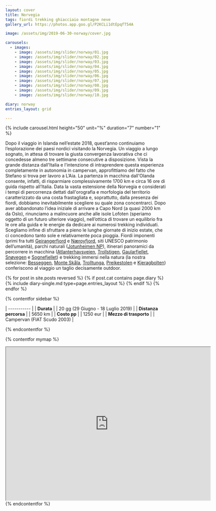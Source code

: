 ```yaml
---
layout: cover
title: Norvegia
tags: fiordi trekking ghiacciaio montagne neve
gallery_url: https://photos.app.goo.gl/P2KCLi1dtEpqfT54A

image: /assets/img/2019-06-30-norway/cover.jpg

carousels:
  - images: 
    - image: /assets/img/slider/norway/01.jpg
    - image: /assets/img/slider/norway/02.jpg
    - image: /assets/img/slider/norway/03.jpg
    - image: /assets/img/slider/norway/04.jpg
    - image: /assets/img/slider/norway/05.jpg
    - image: /assets/img/slider/norway/06.jpg
    - image: /assets/img/slider/norway/07.jpg
    - image: /assets/img/slider/norway/08.jpg
    - image: /assets/img/slider/norway/09.jpg
    - image: /assets/img/slider/norway/10.jpg

diary: norway
entries_layout: grid

---
```


{% include carousel.html height="50" unit="%" duration="7" number="1" %}

Dopo il viaggio in Islanda nell’estate 2018, quest’anno continuiamo l’esplorazione dei paesi nordici visitando la Norvegia. Un viaggio a lungo sognato, in attesa di trovare la giusta convergenza lavorativa che ci concedesse almeno tre settimane consecutive a disposizione. Vista la grande distanza dall'Italia e l'intenzione di intraprendere questa esperienza completamente in autonomia in campervan, approfittiamo del fatto che Stefano si trova per lavoro a L’Aia. La partenza in macchina dall'Olanda consente, infatti, di risparmiare complessivamente 1700 km e circa 16 ore di guida rispetto all’Italia. Data la vasta estensione della Norvegia e considerati i tempi di percorrenza dettati dall'orografia e morfologia del territorio caratterizzato da una costa frastagliata e, soprattutto, dalla presenza dei fiordi, dobbiamo inevitabilmente scegliere su quale zona concentrarci. Dopo aver abbandonato l’idea iniziale di arrivare a Capo Nord (a quasi 2000 km da Oslo), rinunciamo a malincuore anche alle isole Lofoten (speriamo oggetto di un futuro ulteriore viaggio), nell’ottica di trovare un equilibrio fra le ore alla guida e le energie da dedicare ai numerosi trekking individuati. Scegliamo infine di sfruttare a pieno le lunghe giornate di inizio estate, che ci concedono tanto sole e relativamente poca pioggia. Fiordi imponenti (primi fra tutti [Geirangerfjord](/) e [Næroyfjord](/), siti UNESCO patrimonio dell’umanità), parchi naturali ([Jotunheimen NP](/)), itinerari panoramici da percorrere in macchina ([Atlanterhavsveien](/), [Trollstigen](/), [Gaularfjellet](/), [Snøvegen](/) e [Sognefjellet](/)) e trekking immersi nella natura (la nostra selezione: [Besseggen](/), [Monte Skåla](/), [Trolltunga](/), [Preikestolen](/) e [Kjeragbolten](/)) conferiscono al viaggio un taglio decisamente outdoor.

<div class="entries-{{ page.entries_layout }}">
  {% for post in site.posts reversed %}
    {% if post.cat contains page.diary %}
      {% include diary-single.md type=page.entries_layout %}
    {% endif %}
  {% endfor %}
</div>


{% contentfor sidebar %}

| ----------- |
| **Durata**      |
| 20 gg (29 Giugno - 18 Luglio 2019)   |
| **Distanza percorsa** |
| 5650 km |
| **Costo pp**      |
| 1250 eur  |
| **Mezzo di trasporto** |
| Campervan (FIAT Scudo 2003) |

{% endcontentfor %}

{% contentfor mymap %}
  <iframe src="https://www.google.com/maps/d/embed?mid=12SWBL4BMN4vQWSlRx4nOm8s12FFEvFFl&ehbc=2E312F" width="640" height="480"></iframe>
{% endcontentfor %}